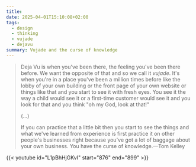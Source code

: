```yaml
---
title: 
date: 2025-04-01T15:10:08+02:00
tags:
  - design
  - thinking
  - vujade
  - dejavu
summary: Vujade and the curse of knowledge
---
```

> Deja Vu is when you've been there, the feeling you've been there before. We want the opposite of that and so we call it *vujade*. It's when you're in a place you've been a million times before like the lobby of your own building or the front page of your own website or things like that and you start to see it with fresh eyes. You see it the way a child would see it or a first-time customer would see it and you look for that and you think "oh my God, look at that!"
> 
> (...)
> 
> If you can practice that a little bit then you start to see the things and what we've learned from experience is first practice it on other people's businesses right because you've got a lot of baggage about your own business. You have the curse of knowledge.—Tom Kelley

{{< youtube id="L1pBhHjGKvI" start="876" end="899" >}}